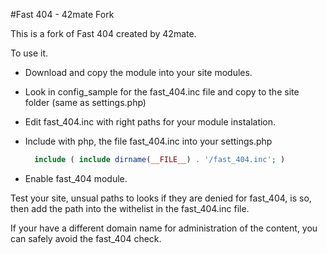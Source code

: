 #Fast 404 - 42mate Fork

This is a fork of Fast 404 created by 42mate.

To use it.

- Download and copy the module into your site modules.
- Look in config_sample for the fast_404.inc file and copy to the site folder (same as settings.php)
- Edit fast_404.inc with right paths for your module instalation.
- Include with php, the file fast_404.inc into your settings.php

  ```php
	include ( include dirname(__FILE__) . '/fast_404.inc'; ) 
  ```

- Enable fast_404 module.

Test your site, unsual paths to looks if they are denied for fast_404, is so, then add the path into the
withelist in the fast_404.inc file.

If your have a different domain name for administration of the content, you can safely avoid the fast_404 check.
